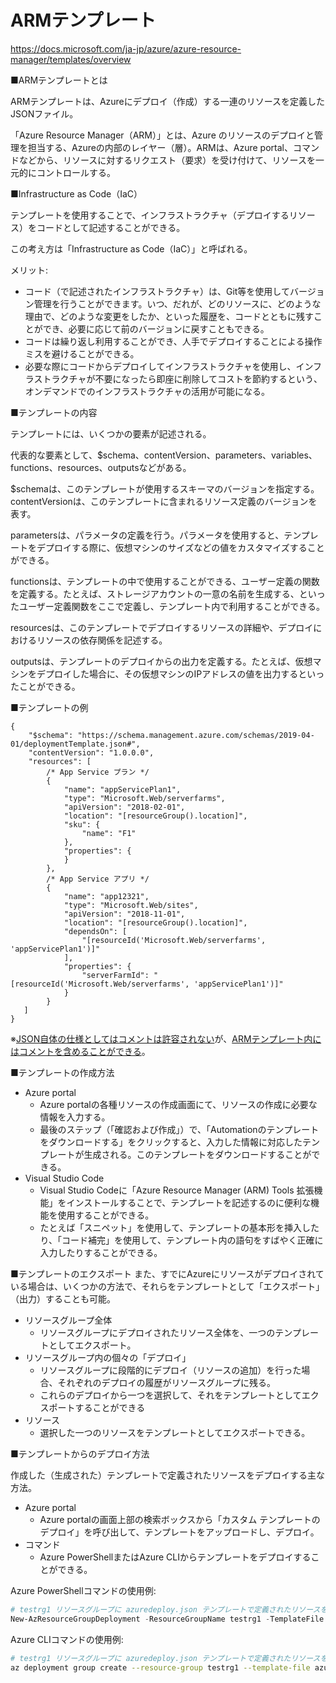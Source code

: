 # ARMテンプレート

https://docs.microsoft.com/ja-jp/azure/azure-resource-manager/templates/overview

■ARMテンプレートとは

ARMテンプレートは、Azureにデプロイ（作成）する一連のリソースを定義したJSONファイル。

「Azure Resource Manager（ARM）」とは、Azure のリソースのデプロイと管理を担当する、Azureの内部のレイヤー（層）。ARMは、Azure portal、コマンドなどから、リソースに対するリクエスト（要求）を受け付けて、リソースを一元的にコントロールする。

■Infrastructure as Code（IaC）

テンプレートを使用することで、インフラストラクチャ（デプロイするリソース）をコードとして記述することができる。

この考え方は「Infrastructure as Code（IaC）」と呼ばれる。


メリット:
- コード（で記述されたインフラストラクチャ）は、Git等を使用してバージョン管理を行うことができます。いつ、だれが、どのリソースに、どのような理由で、どのような変更をしたか、といった履歴を、コードとともに残すことができ、必要に応じて前のバージョンに戻すこともできる。
- コードは繰り返し利用することができ、人手でデプロイすることによる操作ミスを避けることができる。
- 必要な際にコードからデプロイしてインフラストラクチャを使用し、インフラストラクチャが不要になったら即座に削除してコストを節約するという、オンデマンドでのインフラストラクチャの活用が可能になる。

■テンプレートの内容

テンプレートには、いくつかの要素が記述される。

代表的な要素として、$schema、contentVersion、parameters、variables、functions、resources、outputsなどがある。

$schemaは、このテンプレートが使用するスキーマのバージョンを指定する。contentVersionは、このテンプレートに含まれるリソース定義のバージョンを表す。

parametersは、パラメータの定義を行う。パラメータを使用すると、テンプレートをデプロイする際に、仮想マシンのサイズなどの値をカスタマイズすることができる。

functionsは、テンプレートの中で使用することができる、ユーザー定義の関数を定義する。たとえば、ストレージアカウントの一意の名前を生成する、といったユーザー定義関数をここで定義し、テンプレート内で利用することができる。

resourcesは、このテンプレートでデプロイするリソースの詳細や、デプロイにおけるリソースの依存関係を記述する。

outputsは、テンプレートのデプロイからの出力を定義する。たとえば、仮想マシンをデプロイした場合に、その仮想マシンのIPアドレスの値を出力するといったことができる。


■テンプレートの例
```
{
    "$schema": "https://schema.management.azure.com/schemas/2019-04-01/deploymentTemplate.json#",
    "contentVersion": "1.0.0.0",
    "resources": [
        /* App Service プラン */
        {
            "name": "appServicePlan1",
            "type": "Microsoft.Web/serverfarms",
            "apiVersion": "2018-02-01",
            "location": "[resourceGroup().location]",
            "sku": {
                "name": "F1"
            },
            "properties": {
            }
        },
        /* App Service アプリ */
        {
            "name": "app12321",
            "type": "Microsoft.Web/sites",
            "apiVersion": "2018-11-01",
            "location": "[resourceGroup().location]",
            "dependsOn": [
                "[resourceId('Microsoft.Web/serverfarms', 'appServicePlan1')]"
            ],
            "properties": {
                "serverFarmId": "[resourceId('Microsoft.Web/serverfarms', 'appServicePlan1')]"
            }
        }
   ]
}
```

※[JSON自体の仕様としてはコメントは許容されない](https://www.google.com/search?q=JSON+%E3%82%B3%E3%83%A1%E3%83%B3%E3%83%88+%E4%BB%95%E6%A7%98)が、[ARMテンプレート内にはコメントを含めることができる](https://docs.microsoft.com/ja-jp/azure/azure-resource-manager/templates/syntax#comments-and-metadata)。

■テンプレートの作成方法

- Azure portal
  - Azure portalの各種リソースの作成画面にて、リソースの作成に必要な情報を入力する。
  - 最後のステップ（「確認および作成」）で、「Automationのテンプレートをダウンロードする」をクリックすると、入力した情報に対応したテンプレートが生成される。このテンプレートをダウンロードすることができる。
- Visual Studio Code
  - Visual Studio Codeに「Azure Resource Manager (ARM) Tools 拡張機能」をインストールすることで、テンプレートを記述するのに便利な機能を使用することができる。
  - たとえば「スニペット」を使用して、テンプレートの基本形を挿入したり、「コード補完」を使用して、テンプレート内の語句をすばやく正確に入力したりすることができる。


■テンプレートのエクスポート
また、すでにAzureにリソースがデプロイされている場合は、いくつかの方法で、それらをテンプレートとして「エクスポート」（出力）することも可能。

- リソースグループ全体
  - リソースグループにデプロイされたリソース全体を、一つのテンプレートとしてエクスポート。
- リソースグループ内の個々の「デプロイ」
  - リソースグループに段階的にデプロイ（リソースの追加）を行った場合、それぞれのデプロイの履歴がリソースグループに残る。
  - これらのデプロイから一つを選択して、それをテンプレートとしてエクスポートすることができる
- リソース
  - 選択した一つのリソースをテンプレートとしてエクスポートできる。

■テンプレートからのデプロイ方法

作成した（生成された）テンプレートで定義されたリソースをデプロイする主な方法。

- Azure portal
  - Azure portalの画面上部の検索ボックスから「カスタム テンプレートのデプロイ」を呼び出して、テンプレートをアップロードし、デプロイ。
- コマンド
  - Azure PowerShellまたはAzure CLIからテンプレートをデプロイすることができる。

Azure PowerShellコマンドの使用例:

```powershell
# testrg1 リソースグループに azuredeploy.json テンプレートで定義されたリソースをデプロイする
New-AzResourceGroupDeployment -ResourceGroupName testrg1 -TemplateFile azuredeploy.json
```

Azure CLIコマンドの使用例:

```bash
# testrg1 リソースグループに azuredeploy.json テンプレートで定義されたリソースをデプロイする
az deployment group create --resource-group testrg1 --template-file azuredeploy.json
```
